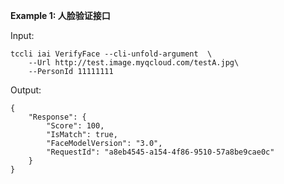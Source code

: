 **Example 1: 人脸验证接口**



Input: 

```
tccli iai VerifyFace --cli-unfold-argument  \
    --Url http://test.image.myqcloud.com/testA.jpg\
    --PersonId 11111111
```

Output: 
```
{
    "Response": {
        "Score": 100,
        "IsMatch": true,
        "FaceModelVersion": "3.0",
        "RequestId": "a8eb4545-a154-4f86-9510-57a8be9cae0c"
    }
}
```

